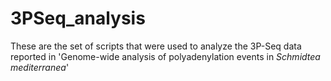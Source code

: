 # 3PSeq_analysis
These are the set of scripts that were used to analyze the 3P-Seq data reported in 'Genome-wide analysis of polyadenylation events in <i>Schmidtea mediterranea</i>'
